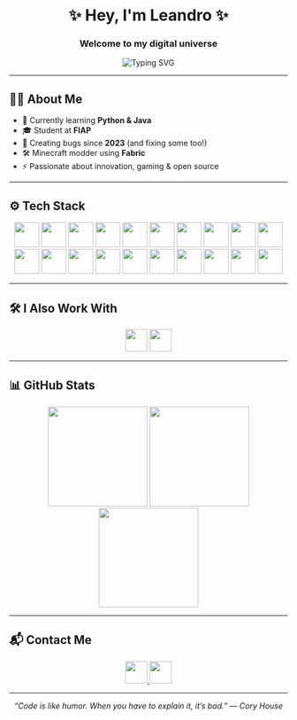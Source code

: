 <h1 align="center">✨ Hey, I'm Leandro ✨</h1>
<h3 align="center">Welcome to my digital universe</h3>

<p align="center">
  <img src="https://readme-typing-svg.demolab.com?font=Fira+Code&size=24&duration=3000&pause=500&color=00F7FF&center=true&vCenter=true&width=435&lines=Full+Stack+Dev+from+Brazil;Passionate+about+code,+creativity+and+Minecraft+mods!" alt="Typing SVG" />
</p>

---

## 👨‍💻 About Me

- 🧠 Currently learning **Python & Java**
- 🎓 Student at **FIAP**
- 👾 Creating bugs since **2023** (and fixing some too!)
- 🛠️ Minecraft modder using **Fabric**
- ⚡ Passionate about innovation, gaming & open source

---

## ⚙️ Tech Stack

<div align="center">
  <img src="https://cdn.jsdelivr.net/gh/devicons/devicon/icons/javascript/javascript-original.svg" height="45" />
  <img src="https://cdn.jsdelivr.net/gh/devicons/devicon/icons/typescript/typescript-original.svg" height="45" />
  <img src="https://cdn.jsdelivr.net/gh/devicons/devicon/icons/python/python-original.svg" height="45" />
  <img src="https://cdn.jsdelivr.net/gh/devicons/devicon/icons/java/java-original.svg" height="45" />
  <img src="https://cdn.jsdelivr.net/gh/devicons/devicon/icons/react/react-original.svg" height="45" />
  <img src="https://cdn.jsdelivr.net/gh/devicons/devicon/icons/nodejs/nodejs-original.svg" height="45" />
  <img src="https://cdn.jsdelivr.net/gh/devicons/devicon/icons/redux/redux-original.svg" height="45" />
  <img src="https://cdn.jsdelivr.net/gh/devicons/devicon/icons/ionic/ionic-original.svg" height="45" />
  <img src="https://cdn.jsdelivr.net/gh/devicons/devicon/icons/mongodb/mongodb-original.svg" height="45" />
  <img src="https://cdn.jsdelivr.net/gh/devicons/devicon/icons/firebase/firebase-plain.svg" height="45" />
  <img src="https://cdn.jsdelivr.net/gh/devicons/devicon/icons/html5/html5-original.svg" height="45" />
  <img src="https://cdn.jsdelivr.net/gh/devicons/devicon/icons/css3/css3-original.svg" height="45" />
  <img src="https://upload.wikimedia.org/wikipedia/commons/d/d5/Tailwind_CSS_Logo.svg" height="45" />
  <img src="https://cdn.jsdelivr.net/gh/devicons/devicon/icons/bootstrap/bootstrap-original.svg" height="45" />
  <img src="https://www.svgrepo.com/show/353536/capacitorjs-icon.svg" height="45" />
  <img src="https://upload.wikimedia.org/wikipedia/commons/7/75/NFC_logo.svg" height="45" />
  <img src="https://cdn.jsdelivr.net/gh/devicons/devicon/icons/git/git-original.svg" height="45" />
  <img src="https://cdn.jsdelivr.net/gh/devicons/devicon/icons/github/github-original.svg" height="45" />
  <img src="https://cdn.jsdelivr.net/gh/devicons/devicon/icons/vscode/vscode-original.svg" height="45" />
  <img src="https://fabricmc.net/assets/logo.png" height="45" />
</div>

---

## 🛠️ I Also Work With

<div align="center">
  <img src="https://cdn.jsdelivr.net/gh/devicons/devicon/icons/azure/azure-original.svg" height="40" />
  <img src="https://cdn.jsdelivr.net/gh/devicons/devicon/icons/figma/figma-original.svg" height="40" />
</div>

---

## 📊 GitHub Stats

<div align="center">
  <img src="https://github-readme-stats.vercel.app/api?username=TLean07&show_icons=true&theme=tokyonight&hide_border=true&rank_icon=github&custom_title=Leandro's+GitHub+Stats" height="180"/>
  <img src="https://github-readme-streak-stats.herokuapp.com?user=TLean07&theme=tokyonight&hide_border=true" height="180"/>
  <img src="https://github-readme-stats.vercel.app/api/top-langs/?username=TLean07&layout=compact&theme=tokyonight&hide_border=true" height="180"/>
</div>

---

## 📬 Contact Me

<div align="center">
  <a href="https://www.linkedin.com/in/leandro-afonso-silva-santos-junior-41119b280/" target="_blank">
    <img src="https://skillicons.dev/icons?i=linkedin" height="40" />
  </a>
  <a href="mailto:leandroafonsosilvasantosjr@gmail.com" target="_blank">
    <img src="https://skillicons.dev/icons?i=gmail" height="40" />
  </a>
</div>

---

<p align="center"><i>“Code is like humor. When you have to explain it, it’s bad.” — Cory House</i></p>